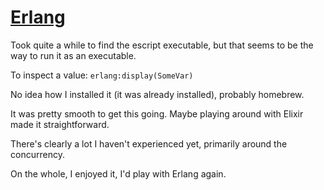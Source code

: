 [Erlang](https://www.erlang.org)
================================

Took quite a while to find the escript executable,
but that seems to be the way to run it as an executable.

To inspect a value: `erlang:display(SomeVar)`

No idea how I installed it (it was already installed),
probably homebrew.

It was pretty smooth to get this going. Maybe playing around
with Elixir made it straightforward.

There's clearly a lot I haven't experienced yet,
primarily around the concurrency.

On the whole, I enjoyed it, I'd play with Erlang again.
